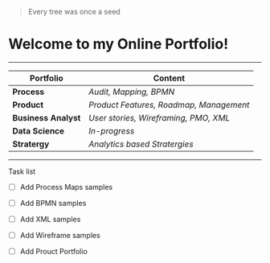 
> Every tree was once a seed
# Welcome to my Online Portfolio!

---
| Portfolio | Content | 
| -------   | ------- |
| **Process**   | *Audit, Mapping, BPMN* |
| **Product**   | *Product Features, Roadmap, Management* |
| **Business Analyst** | *User stories, Wireframing, PMO, XML* |
| **Data Science** | *In-progress* | 
| **Stratergy** | *Analytics based Stratergies* |

----

Task list

- [ ] Add Process Maps samples
- [ ] Add BPMN samples
- [ ] Add XML samples
- [ ] Add Wireframe samples
- [ ] Add Prouct Portfolio

